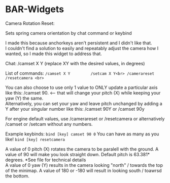 # BAR-Widgets

Camera Rotation Reset:

Sets spring camera orientation by chat command or keybind

I made this because anchorkeys aren't persistent and I didn't like that. <br>
I couldn't find a solution to easily and repeatably adjust the camera how I wanted, so I made this widget to address that.


Chat: /camset X Y  (replace XY with the desired values, in degrees)

List of commands: ```/camset X Y         /setcam X Y<br>
                     /camerareset        /resetcamera <br> ```
   
You can also choose to use only 1 value to ONLY update a particular axis like this: /camset 90. <-- that will change your pitch (X) while keeping your yaw (Y) the same.<br>
Alternatively, you can set your yaw and leave pitch unchanged by adding a Y after your singular number like this: /camset 90Y  or  /camset 90y

    
For engine default values, use /camerareset or /resetcamera or alternatively /camset or /setcam without any numbers.

Example keybinds:  ```bind [key] camset 90 0```      You can have as many as you like!
                   ```bind [key] resetcamera```

A value of 0 pitch (X) rotates the camera to be paralell with the ground. A value of 90 will make you look straight down. Default pitch is 63.381* degrees. *See file for technical details<br>
A value of 0 yaw (Y) results in the camera looking "north" / towards the top of the minimap. A value of 180 or -180 will result in looking south / toawrsd the bottom.
